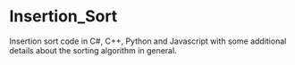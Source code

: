 # Insertion_Sort
Insertion sort code in C#, C++, Python and Javascript with some additional details about the sorting algorithm in general.
